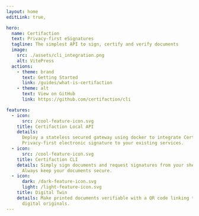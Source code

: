 ```yaml
---
layout: home
editLink: true,

hero:
  name: Certifaction
  text: Privacy-first eSignatures
  tagline: The simplest API to sign, certify and verify documents
  image:
    src: ./assets/cli_integration.png
    alt: VitePress
  actions:
    - theme: brand
      text: Getting Started
      link: /guides/what-is-certifaction
    - theme: alt
      text: View on GitHub
      link: https://github.com/certifaction/cli

features:
  - icon:
      src: /cool-feature-icon.svg
    title: Certifaction Local API
    details:
      Deploy a stateless secured gateway using docker to integrate Certifaction
      Privacy-first electronic signature to your existing services.
  - icon:
      src: /cool-feature-icon.svg
    title: Certifaction CLI
    details: Simply sign documents and request signatures from your shell.
      Always keep your documents secure.
  - icon:
      dark: /dark-feature-icon.svg
      light: /light-feature-icon.svg
    title: Digital Twin
    details: Make printed documents verifiable with a QR code linking to their
      digital originals.
---
```

